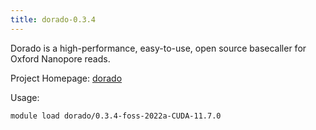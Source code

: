 ```yaml
---
title: dorado-0.3.4
---
```

Dorado is a high-performance, easy-to-use, open source basecaller for Oxford Nanopore reads.

Project Homepage: [dorado](https://github.com/nanoporetech/dorado)

Usage:
```
module load dorado/0.3.4-foss-2022a-CUDA-11.7.0
```
